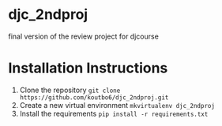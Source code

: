 djc_2ndproj
===========

final version of the review project for djcourse

Installation Instructions
=========================

1. Clone the repository `git clone https://github.com/koutbo6/djc_2ndproj.git`
2. Create a new virtual environment `mkvirtualenv djc_2ndproj`
3. Install the requirements `pip install -r requirements.txt`
